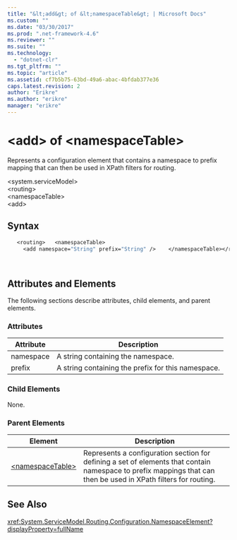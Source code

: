 ```yaml
---
title: "&lt;add&gt; of &lt;namespaceTable&gt; | Microsoft Docs"
ms.custom: ""
ms.date: "03/30/2017"
ms.prod: ".net-framework-4.6"
ms.reviewer: ""
ms.suite: ""
ms.technology: 
  - "dotnet-clr"
ms.tgt_pltfrm: ""
ms.topic: "article"
ms.assetid: cf7b5b75-63bd-49a6-abac-4bfdab377e36
caps.latest.revision: 2
author: "Erikre"
ms.author: "erikre"
manager: "erikre"
---
```

# &lt;add&gt; of &lt;namespaceTable&gt;
Represents a configuration element that contains a namespace to prefix mapping that can then be used in XPath filters for routing.  
  
 \<system.serviceModel>  
\<routing>  
\<namespaceTable>  
\<add>  
  
## Syntax  
  
```vb  
   <routing>   <namespaceTable>  
     <add namespace="String" prefix="String" />    </namespaceTable></routing>  
```  
  
```csharp  
  
```  
  
## Attributes and Elements  
 The following sections describe attributes, child elements, and parent elements.  
  
### Attributes  
  
|Attribute|Description|  
|---------------|-----------------|  
|namespace|A string containing the namespace.|  
|prefix|A string containing the prefix for this namespace.|  
  
### Child Elements  
 None.  
  
### Parent Elements  
  
|Element|Description|  
|-------------|-----------------|  
|[\<namespaceTable>](../../../../../docs/framework/configure-apps/file-schema/wcf/namespacetable.md)|Represents a configuration section for defining a set of elements that contain namespace to prefix mappings that can then be used in XPath filters for routing.|  
  
## See Also  
 <xref:System.ServiceModel.Routing.Configuration.NamespaceElement?displayProperty=fullName>    